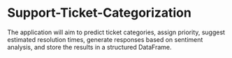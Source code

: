 # Support-Ticket-Categorization
The application will aim to predict ticket categories, assign priority, suggest estimated resolution times, generate responses based on sentiment analysis, and store the results in a structured DataFrame.
